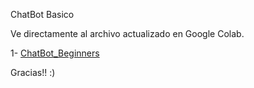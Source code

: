 ChatBot Basico

Ve directamente al archivo actualizado en Google Colab.

1- [ChatBot_Beginners](https://colab.research.google.com/drive/1BrQRbGMMwCb50-wDZGaPtmrY95heoVt1)

Gracias!! :)
